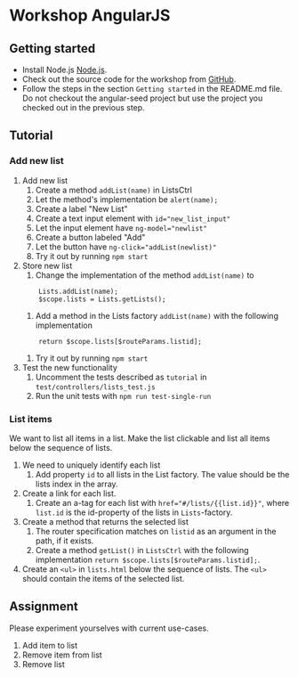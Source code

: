 # Workshop AngularJS

## Getting started
- Install Node.js [Node.js][node].
- Check out the source code for the workshop from [GitHub][github].
- Follow the steps in the section `Getting started` in the README.md file. Do not checkout the angular-seed project but use the project you checked out in the previous step.

## Tutorial

### Add new list

1. Add new list
    1. Create a method `addList(name)` in ListsCtrl
    1. Let the method's implementation be `alert(name);`
    1. Create a label "New List"
    1. Create a text input element with `id="new_list_input"`
    1. Let the input element have `ng-model="newlist"`
    1. Create a button labeled "Add"
    1. Let the button have `ng-click="addList(newlist)"`
    1. Try it out by running `npm start`
1. Store new list
    1. Change the implementation of the method `addList(name)` to
    ```
        Lists.addList(name);
        $scope.lists = Lists.getLists();
    ```
    1. Add a method in the Lists factory `addList(name)` with the following implementation
    ```
        return $scope.lists[$routeParams.listid];
    ```
    1. Try it out by running `npm start`
1. Test the new functionality
    1. Uncomment the tests described as `tutorial` in `test/controllers/lists_test.js`
    1. Run the unit tests with `npm run test-single-run`

### List items
We want to list all items in a list. Make the list clickable and list all items below the sequence of lists.

1. We need to uniquely identify each list
    1. Add property `id` to all lists in the List factory. The value should be the lists index in the array.
1. Create a link for each list.
    1. Create an a-tag for each list with `href="#/lists/{{list.id}}"`, where `list.id` is the id-property of the lists in `Lists`-factory.
1. Create a method that returns the selected list
    1. The router specification matches on `listid` as an argument in the path, if it exists.
    1. Create a method `getList()` in `ListsCtrl` with the following implementation `return $scope.lists[$routeParams.listid];`.
1. Create an `<ul>` in `lists.html` below the sequence of lists. The `<ul>` should contain the items of the selected list.

## Assignment
Please experiment yourselves with current use-cases.

1. Add item to list
1. Remove item from list
1. Remove list

[node]: https://www.node.js
[github]: http://www.github.com/hrmsoftware/workshop/angularjs
